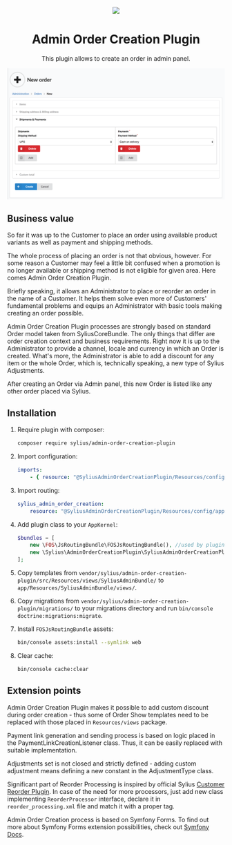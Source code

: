<p align="center">
    <a href="https://sylius.com" target="_blank">
        <img src="https://demo.sylius.com/assets/shop/img/logo.png" />
    </a>
</p>

<h1 align="center">Admin Order Creation Plugin</h1>

<p align="center">This plugin allows to create an order in admin panel.</p>

![Screenshot showing the order creation page, Shipments&Payments section](docs/screenshot.png)

## Business value

So far it was up to the Customer to place an order using available product variants as well as payment and shipping
methods.

The whole process of placing an order is not that obvious, however. For some reason a Customer may feel a little bit
confused when a promotion is no longer available or shipping method is not eligible for given area. Here comes
Admin Order Creation Plugin.

Briefly speaking, it allows an Administrator to place or reorder an order in the name of a Customer. It helps them solve
even more of Customers' fundamental problems and equips an Administrator with basic tools making creating an 
order possible.

Admin Order Creation Plugin processes are strongly based on standard Order model taken from SyliusCoreBundle.
The only things that differ are order creation context and business requirements. Right now it is up to the Administrator
to provide a channel, locale and currency in which an Order is created. What's more, the Administrator is able to add
a discount for any item or the whole Order, which is, technically speaking, a new type of Sylius Adjustments.

After creating an Order via Admin panel, this new Order is listed like any other order placed via Sylius.

## Installation

1. Require plugin with composer:

    ```bash
    composer require sylius/admin-order-creation-plugin
    ```

2. Import configuration:

    ```yaml
    imports:
        - { resource: "@SyliusAdminOrderCreationPlugin/Resources/config/app/config.yml" }
    ```

3. Import routing:

    ```yaml
    sylius_admin_order_creation:
        resource: "@SyliusAdminOrderCreationPlugin/Resources/config/app/routing.yml"
    ```

4. Add plugin class to your `AppKernel`:

    ```php
    $bundles = [
        new \FOS\JsRoutingBundle\FOSJsRoutingBundle(), //used by plugin
        new \Sylius\AdminOrderCreationPlugin\SyliusAdminOrderCreationPlugin(),
    ];
    ```

5. Copy templates from `vendor/sylius/admin-order-creation-plugin/src/Resources/views/SyliusAdminBundle/` 
   to `app/Resources/SyliusAdminBundle/views/`.

6. Copy migrations from `vendor/sylius/admin-order-creation-plugin/migrations/` 
   to your migrations directory and run `bin/console doctrine:migrations:migrate`.

7. Install `FOSJsRoutingBundle` assets:

    ```bash
    bin/console assets:install --symlink web
    ```

8. Clear cache:

    ```bash
    bin/console cache:clear
    ```

## Extension points

Admin Order Creation Plugin makes it possible to add custom discount during order creation - thus some of Order
Show templates need to be replaced with those placed in `Resources/views` package.

Payment link generation and sending process is based on logic placed in the PaymentLinkCreationListener class. Thus, it can
be easily replaced with suitable implementation.

Adjustments set is not closed and strictly defined - adding custom adjustment means defining a new constant in the
AdjustmentType class.

Significant part of Reorder Processing is inspired by official Sylius 
[Customer Reorder Plugin](https://github.com/Sylius/CustomerReorderPlugin/). In case of the need for more processors,
just add new class implementing `ReorderProcessor` interface, declare it in `reorder_processing.xml` file and match
it with a proper tag.

Admin Order Creation process is based on Symfony Forms. To find out more about Symfony Forms extension possibilities, check out
[Symfony Docs](https://symfony.com/doc/current/form/create_form_type_extension.html).   
